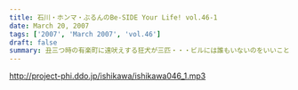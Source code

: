 ```yaml
---
title: 石川・ホンマ・ぶるんのBe-SIDE Your Life! vol.46-1
date: March 20, 2007
tags: ['2007', 'March 2007', 'vol.46']
draft: false
summary: 丑三つ時の有楽町に遠吠えする狂犬が三匹・・・ビルには誰もいないのをいいことに叫ぶ！吠える！そして、ぶるんぶるんの「メジャー昇格」が今春にはあるらしい。球春到来であります。来週はパリーグの初戦を終えての収録になりますよ！NAMAE
---
```


http://project-phi.ddo.jp/ishikawa/ishikawa046_1.mp3
